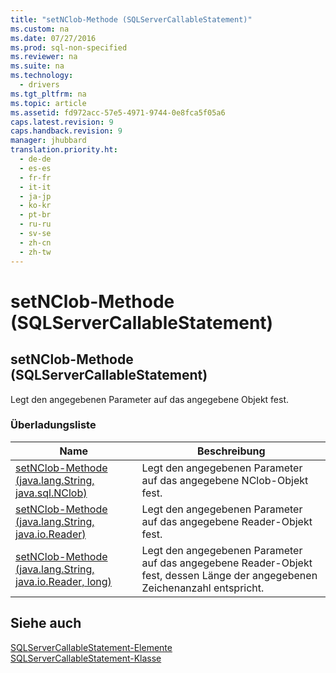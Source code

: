 ```yaml
---
title: "setNClob-Methode (SQLServerCallableStatement)"
ms.custom: na
ms.date: 07/27/2016
ms.prod: sql-non-specified
ms.reviewer: na
ms.suite: na
ms.technology: 
  - drivers
ms.tgt_pltfrm: na
ms.topic: article
ms.assetid: fd972acc-57e5-4971-9744-0e8fca5f05a6
caps.latest.revision: 9
caps.handback.revision: 9
manager: jhubbard
translation.priority.ht: 
  - de-de
  - es-es
  - fr-fr
  - it-it
  - ja-jp
  - ko-kr
  - pt-br
  - ru-ru
  - sv-se
  - zh-cn
  - zh-tw
---
```

# setNClob-Methode (SQLServerCallableStatement)
    
## setNClob\-Methode \(SQLServerCallableStatement\)  
 Legt den angegebenen Parameter auf das angegebene Objekt fest.  
  
### Überladungsliste  
  
|Name|Beschreibung|  
|----------|------------------|  
|[setNClob-Methode &#40;java.lang.String, java.sql.NClob&#41;](../content/setNClob-Method--java.lang.String--java.sql.NClob-.md)|Legt den angegebenen Parameter auf das angegebene NClob\-Objekt fest.|  
|[setNClob-Methode &#40;java.lang.String, java.io.Reader&#41;](../content/setNClob-Method--java.lang.String--java.io.Reader-.md)|Legt den angegebenen Parameter auf das angegebene Reader\-Objekt fest.|  
|[setNClob-Methode &#40;java.lang.String, java.io.Reader, long&#41;](../content/setNClob-Method--java.lang.String--java.io.Reader--long-.md)|Legt den angegebenen Parameter auf das angegebene Reader\-Objekt fest, dessen Länge der angegebenen Zeichenanzahl entspricht.|  
  
## Siehe auch  
 [SQLServerCallableStatement-Elemente](../content/SQLServerCallableStatement-Members.md)   
 [SQLServerCallableStatement-Klasse](../content/SQLServerCallableStatement-Class.md)  
  
  